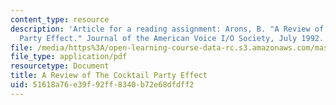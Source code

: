 ```yaml
---
content_type: resource
description: 'Article for a reading assignment: Arons, B. "A Review of the Cocktail
  Party Effect." Journal of the American Voice I/O Society, July 1992.'
file: /media/https%3A/open-learning-course-data-rc.s3.amazonaws.com/mas-632-conversational-computer-systems-fall-2008/51618a76e39f92ff8340b72e68dfdff2_arons_cocktail.pdf
file_type: application/pdf
resourcetype: Document
title: A Review of The Cocktail Party Effect
uid: 51618a76-e39f-92ff-8340-b72e68dfdff2
---
```

